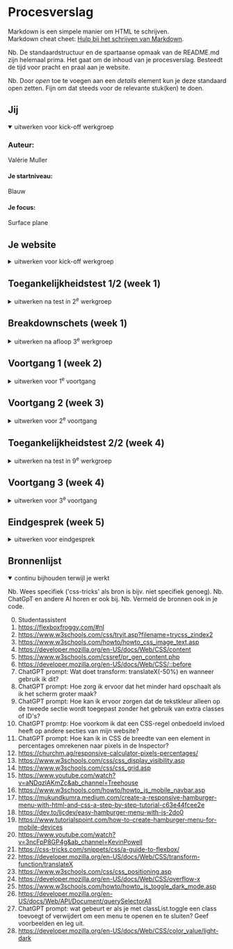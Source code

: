 # Procesverslag
Markdown is een simpele manier om HTML te schrijven.  
Markdown cheat cheet: [Hulp bij het schrijven van Markdown](https://github.com/adam-p/markdown-here/wiki/Markdown-Cheatsheet).

Nb. De standaardstructuur en de spartaanse opmaak van de README.md zijn helemaal prima. Het gaat om de inhoud van je procesverslag. Besteedt de tijd voor pracht en praal aan je website.

Nb. Door *open* toe te voegen aan een *details* element kun je deze standaard open zetten. Fijn om dat steeds voor de relevante stuk(ken) te doen.





## Jij

<details open>
  <summary>uitwerken voor kick-off werkgroep</summary>

  ### Auteur:
  Valérie Muller

  #### Je startniveau:
  Blauw

  #### Je focus:
  Surface plane
 
</detail>


## Je website

<details>
  <summary>uitwerken voor kick-off werkgroep</summary>

  ### Je opdracht:
  https://www.porsche.com/netherlands/nl/

  #### Screenshot(s) van de eerste pagina (small screen): 
  <img src="readme-images/detailpagina-taycan-volledig.png" width="375px" alt="Detailpagina van de Porsche Taycan (https://www.porsche.com/netherlands/nl/models/taycan/taycan-models/taycan-turbo-gt-wp/)">

  #### Screenshot(s) van de tweede pagina (small screen):
  <img src="readme-images/modellen-vergelijken-volledig.png" width="375px" alt="Pagina om Porsche modellen te vergelijken (https://www.porsche.com/netherlands/nl/models/?compare=Y1AFP1)">

</details>



## Toegankelijkheidstest 1/2 (week 1)

<details>
  <summary>uitwerken na test in 2<sup>e</sup> werkgroep</summary>

  ### Bevindingen
  Gebruik https://www.a11yproject.com/checklist/

  Lijst met je bevindingen die in de test naar voren kwamen: de website van Porsche voldoet niet volledig aan de A11Y Project Checklist
  - Er zijn enkele toegankelijkheidsmaatregelen aanwezig, zoals alternatieve teksten voor afbeeldingen en voldoende kleurcontrast
  - Hoewel sommige afbeeldingen alt-teksten hebben, is er geen uitgebreide beschrijving voor complexe visuele elementen zoals grafieken of diagrammen
  - Er ontbreken belangrijke elementen zoals correcte semantische HTML, toetsenbordnavigatie, en focusstaten voor interactieve elementen
  - Interactieve elementen zoals knoppen of links hebben dus geen duidelijke visuele focusstatus, waardoor toetsenbordnavigatie moeilijker wordt
  - De hiërarchie van koppen (zoals h1, h2, etc.) wordt niet altijd goed gebruikt, wat moeilijk is voor schermlezers en de navigatie belemmert
  - Gebruikers kunnen niet altijd controle uitoefenen op animaties of automatische inhoud, wat afleidend kan zijn voor bepaalde gebruikersgroepen​

---

### Toegankelijkheidsonderzoek Porsche Website

#### Belangrijkste Bevindingen

- **Duidelijke Taal**:
  - De website gebruikt over het algemeen duidelijke taal, maar sommige technische termen en marketingtaal kunnen moeilijk te begrijpen zijn voor sommige gebruikers.

- **Alt-Attributen**:
  - Niet alle afbeeldingen hebben alt-attributen. Dit moet worden toegevoegd om de toegankelijkheid te verbeteren.

- **Tekstalternatieven voor Complexe Afbeeldingen**:
  - Complexe afbeeldingen zoals grafieken en kaarten missen tekstalternatieven. Dit is essentieel voor gebruikers die schermlezers gebruiken.

- **Zichtbare Focusstijl**:
  - Interactieve elementen hebben een zichtbare focusstijl, wat goed is voor toetsenbordnavigatie.

- **Toetsenbordfocusvolgorde**:
  - De focusvolgorde komt overeen met de visuele lay-out, wat de navigatie vergemakkelijkt.

- **Gebruik van Heading-Elementen**:
  - Heading-elementen worden correct gebruikt om inhoud te introduceren, maar de volgorde kan soms verbeterd worden voor een logischer structuur.

- **Gebruik van Lijst-Elementen**:
  - Lijst-elementen (`ol`, `ul`, `dl`) worden correct gebruikt voor lijstinhoud, wat de leesbaarheid verbetert.

- **Skip Link**:
  - Er is geen zichtbare skip link aanwezig. Dit zou toegevoegd moeten worden om gebruikers snel naar de hoofdinhoud te laten springen.

- **Gebruik van `label`-Elementen**:
  - Niet alle invoerelementen hebben een bijbehorend `label`-element. Dit moet worden gecorrigeerd om de toegankelijkheid te verbeteren.

- **Ondertiteling en Transcripties**:
  - Video's hebben geen ondertiteling en audio heeft geen transcripties. Dit is cruciaal voor gebruikers met gehoorproblemen.

- **Contrast**:
  - Het contrast voor tekst, iconen en randen van invoerelementen is over het algemeen goed, maar kan op sommige plaatsen verbeterd worden.

- **Responsive Design**:
  - De site is goed te gebruiken op zowel desktop als mobiele apparaten, zonder horizontaal scrollen.

Dit wil ik gaan verbeteren
- Voeg alt-attributen toe aan alle afbeeldingen.
- Zorg voor tekstalternatieven voor complexe afbeeldingen.
- Voeg een zichtbare skip link toe.
- Zorg ervoor dat alle invoerelementen een bijbehorend `label`-element hebben.
- Voeg ondertiteling toe aan video's en transcripties aan audio.
- Verbeter het contrast waar nodig.

---

Deze punten geven een goed overzicht van de huidige toegankelijkheid van de Porsche-pagina's en bieden concrete verbeterpunten. Heb je nog verdere vragen of hulp nodig bij specifieke verbeteringen?

</details>



## Breakdownschets (week 1)

<details>
  <summary>uitwerken na afloop 3<sup>e</sup> werkgroep</summary>

  ### de hele pagina (1): 
  Detailpagina van de Porsche Taycan
  <img src="readme-images/schets-detail.JPG" width="375px" alt="breakdown van de detailpagina van de Porsche Taycan">

  ### de hele pagina (2): 
  Pagina om Porsche modellen te vergelijken
  <img src="readme-images/schets-vergelijken.JPG" width="375px" alt="breakdown van de pagina om Porsche modellen te vergelijken">

  ### dynamisch deel (bijv menu): 
  Hamburgermenu
  <img src="readme-images/schets-menu.JPG" width="375px" alt="breakdown van het hamburgermenu">

</details>





## Voortgang 1 (week 2)

<details>
  <summary>uitwerken voor 1<sup>e</sup> voortgang</summary>

  ### Stand van zaken
  Ik heb voor de eerste pagina alle HTML opgestelt en de basis van mijn CSS opgesteld.
  Mijn HTML is nog niet helemaal semantisch correct. Ik moet de HTML nog op gaan breken in sections, articles, etc.


  ### Agenda voor meeting
  samen met je groepje opstellen

  | student 1      | student 2          | student 3    | student 4        |
  | ---            | ---                | ---          | ---              |
  | dit bespreken  | en dit             | en ik dit    | en dan ik dat    |
  | en dat ook nog | dit als er tijd is | nog een punt | dit wil ik zeker |
  | ...            | ...                | ...          | ...              |


  ### Verslag van meeting
  hier na afloop snel de uitkomsten van de meeting vastleggen

  - Sections beginnen met h2's (kopjes aanpassen in mijn HTML)
  - Sections mogen (probeer wel semantische HTML te gebruiken)
  - nth of child proberen te vermijden?
  - Is het echt een button of een link?

</details>





## Voortgang 2 (week 3)

<details>
  <summary>uitwerken voor 2<sup>e</sup> voortgang</summary>

  ### Stand van zaken
  Ik ben bang dat ik misschien toch een te moeilijke website heb gekozen


  ### Agenda voor meeting
  samen met je groepje opstellen

  | student 1      | student 2          | student 3    | student 4        |
  | ---            | ---                | ---          | ---              |
  | dit bespreken  | en dit             | en ik dit    | en dan ik dat    |
  | en dat ook nog | dit als er tijd is | nog een punt | dit wil ik zeker |
  | ...            | ...                | ...          | ...              |

  Vragen:
  1. Hoe kom ik aan het juiste font?
  2. Zijn mijn sections zo goed ingedeeld?
  3. Gebruik ik id's op de goede manier?

  ### Verslag van meeting
  hier na afloop snel de uitkomsten van de meeting vastleggen

  - "hoofd" sections classes geven
  - "onder" sections aanroepen met bijv nth of type/child --> dus wel nth of child gebruiken
  - section in section mag
  - class namen mogen vaker op een pagina genoemt worden,  id namen niet
  - dus bijv 2 afbeeldingen in 2 verschillende sections zijn hetzelfde gestijlt mag je ze dezelfde class naam geven

</details>





## Toegankelijkheidstest 2/2 (week 4)

<details>
  <summary>uitwerken na test in 9<sup>e</sup> werkgroep</summary>

  ### Bevindingen
  Lijst met je bevindingen die in de test naar voren kwamen (geef ook aan wat er verbeterd is):
  - Nog niet kunnen doen (01-10)

</details>





## Voortgang 3 (week 4)

<details>
  <summary>uitwerken voor 3<sup>e</sup> voortgang</summary>

  ### Stand van zaken
  hier dit ging goed & dit was lastig (neem ook screenshots op van delen van je website en code)


  ### Agenda voor meeting
  samen met je groepje opstellen

  | student 1      | student 2          | student 3    | student 4        |
  | ---            | ---                | ---          | ---              |
  | dit bespreken  | en dit             | en ik dit    | en dan ik dat    |
  | en dat ook nog | dit als er tijd is | nog een punt | dit wil ik zeker |
  | ...            | ...                | ...          | ...              |


  ### Verslag van meeting
  hier na afloop snel de uitkomsten van de meeting vastleggen

  - CSS style sheets samenvoegen
  - Wel een beetje responsief maken
  - Hoe ga ik mijn website verbeteren op gebied van toegankelijkheid?
  - Welke "surface plane" onderdelen ga ik toevoegen?
  - README bijwerken

</details>





## Eindgesprek (week 5)

<details>
  <summary>uitwerken voor eindgesprek</summary>

  ### Je uitkomst - karakteristiek screenshots:
  <img src="readme-images/dummy-plaatje.jpg" width="375px" alt="uitomst opdracht 1">


  ### Dit ging goed/Heb ik geleerd: 
  Korte omschrijving met plaatjes

  <img src="readme-images/dummy-plaatje.jpg" width="375px" alt="top">


  ### Dit was lastig/Is niet gelukt:
  Het surface plane onderdeel is niet gelukt. Ik heb de website niet per se meer toegankelijk gemaakt dan die al was.
  Ook veel dynamische onderdelen zijn niet gelukt om na te maken. Ik hoop dat dit bij de herkansing wel lukt.
  Ik weet eigenlijk nog steeds niet of ik het nou op de goede manier heb gedaan? Ik heb een beetje het gevoel dat ik zomaar wat heb gedaan en dat het deels per ongelijk gewoon gelukt is.

  <img src="readme-images/dummy-plaatje.jpg" width="375px" alt="bummer">

</details>





## Bronnenlijst

<details open>
  <summary>continu bijhouden terwijl je werkt</summary>

  Nb. Wees specifiek ('css-tricks' als bron is bijv. niet specifiek genoeg). 
  Nb. ChatGpT en andere AI horen er ook bij.
  Nb. Vermeld de bronnen ook in je code.

  0. Studentassistent
  1. https://flexboxfroggy.com/#nl
  2. https://www.w3schools.com/css/tryit.asp?filename=trycss_zindex2
  3. https://www.w3schools.com/howto/howto_css_image_text.asp
  4. https://developer.mozilla.org/en-US/docs/Web/CSS/content
  5. https://www.w3schools.com/cssref/pr_gen_content.php
  6. https://developer.mozilla.org/en-US/docs/Web/CSS/::before
  7. ChatGPT prompt: Wat doet transform: translateX(-50%) en wanneer gebruik ik dit?
  8. ChatGPT prompt: Hoe zorg ik ervoor dat het minder hard opschaalt als ik het scherm groter maak?
  9. ChatGPT prompt: Hoe kan ik ervoor zorgen dat de tekstkleur alleen op de tweede sectie wordt toegepast zonder het gebruik van extra classes of ID's?
  10. ChatGPT promtp: Hoe voorkom ik dat een CSS-regel onbedoeld invloed heeft op andere secties van mijn website?
  11. ChatGPT prompt: Hoe kan ik in CSS de breedte van een element in percentages omrekenen naar pixels in de Inspector?
  12. https://churchm.ag/responsive-calculator-pixels-percentages/
  13. https://www.w3schools.com/css/css_display_visibility.asp
  14. https://www.w3schools.com/css/css_grid.asp
  15. https://www.youtube.com/watch?v=aNDqzlAKmZc&ab_channel=Treehouse
  16. https://www.w3schools.com/howto/howto_js_mobile_navbar.asp
  17. https://mukundkumra.medium.com/create-a-responsive-hamburger-menu-with-html-and-css-a-step-by-step-tutorial-c63e44fcee2e
  18. https://dev.to/ljcdev/easy-hamburger-menu-with-js-2do0
  19. https://www.tutorialspoint.com/how-to-create-hamburger-menu-for-mobile-devices
  20. https://www.youtube.com/watch?v=3ncFpP8GP4g&ab_channel=KevinPowell
  21. https://css-tricks.com/snippets/css/a-guide-to-flexbox/
  22. https://developer.mozilla.org/en-US/docs/Web/CSS/transform-function/translateX
  23. https://www.w3schools.com/css/css_positioning.asp
  24. https://developer.mozilla.org/en-US/docs/Web/CSS/overflow-x
  25. https://www.w3schools.com/howto/howto_js_toggle_dark_mode.asp
  26. https://developer.mozilla.org/en-US/docs/Web/API/Document/querySelectorAll
  27. ChatGPT prompt: wat gebeurt er als je met classList.toggle een class toevoegt of verwijdert om een menu te openen en te sluiten? Geef voorbeelden en leg uit.
  28. https://developer.mozilla.org/en-US/docs/Web/CSS/color_value/light-dark  


</details>